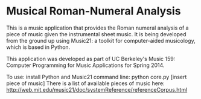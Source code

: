 Musical Roman-Numeral Analysis
====================

This is a music application that provides the Roman numeral analysis of a piece of music given the instrumental sheet music. It is being developed from the ground up using Music21: a toolkit for computer-aided musicology, which is based in Python. 

This application was developed as part of UC Berkeley's Music 159: Computer Programming for Music Applications for Spring 2014. 

To use:
	install Python and Music21
	command line: python core.py [insert piece of music]
	There is a list of available pieces of music here: http://web.mit.edu/music21/doc/systemReference/referenceCorpus.html
